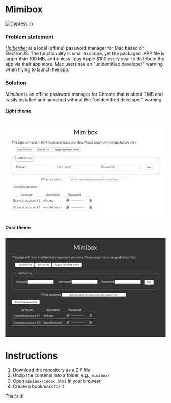 # Mimibox

[![Cypress.io](https://img.shields.io/badge/tested%20with-Cypress-04C38E.svg)](https://www.cypress.io/)

### Problem statement
*[Halberdier](https://github.com/a-n-d-r-3-w/halberdier)* is a local (offline) password manager for Mac based on ElectronJS. The functionality is small in scope, yet the packaged .APP file is larger than 100 MB, and unless I pay Apple $100 every year to distribute the app via their app store, Mac users see an "unidentified developer" warning when trying to launch the app.

### Solution
*Mimibox* is an offline password manager for Chrome that is about 1 MB and easily installed and launched without the "unidentified developer" warning.

##### Light theme
![screenshot](screenshot.png?raw=true)

##### Dark theme
![screenshot](screenshot-dark.png?raw=true)

# Instructions

1. Download the repository as a ZIP file
1. Unzip the contents into a folder, e.g., `mimibox/`
1. Open `mimibox/index.html` in your browser
1. Create a bookmark for it

That's it!
